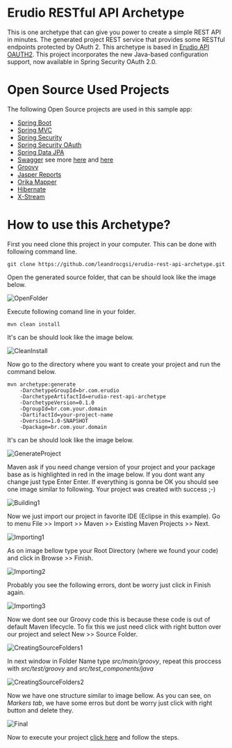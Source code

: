 # Erudio RESTful API Archetype

This is one archetype that can give you power to create a simple REST API in minutes. The generated project REST service that provides some RESTful endpoints protected by OAuth 2. This archetype is based in [Erudio API OAUTH2](https://github.com/leandrocgsi/erudio-api-oauth2). This project incorporates the new Java-based configuration support, now available in Spring Security OAuth 2.0. 


# Open Source Used Projects

The following Open Source projects are used in this sample app:

* [Spring Boot](http://projects.spring.io/spring-boot/)
* [Spring MVC](http://docs.spring.io/spring/docs/current/spring-framework-reference/html/mvc.html)
* [Spring Security](http://projects.spring.io/spring-security/)
* [Spring Security OAuth](http://projects.spring.io/spring-security-oauth/)
* [Spring Data JPA](http://projects.spring.io/spring-data-jpa/)
* [Swagger](http://swagger.io/) see more [here](http://jakubstas.com/spring-jersey-swagger-create-documentation/) and [here](http://jakubstas.com/spring-jersey-swagger-exposing-documentation/)
* [Groovy](http://www.groovy-lang.org/)
* [Jasper Reports](http://community.jaspersoft.com/)
* [Orika Mapper](http://orika-mapper.github.io/orika-docs/converters.html)
* [Hibernate](http://hibernate.org/)
* [X-Stream](http://x-stream.github.io/)

# How to use this Archetype?

First you need clone this project in your computer. This can be done with following command line.

```
git clone https://github.com/leandrocgsi/erudio-rest-api-archetype.git
```

Open the generated source folder, that can be should look like the image below.

![OpenFolder](https://github.com/leandrocgsi/erudio-rest-api-archetype/blob/master/img/1-OpenFolder.png?raw=true)

Execute following comand line in your folder.

```
mvn clean install
```
It's can be should look like the image below.

![CleanInstall](https://github.com/leandrocgsi/erudio-rest-api-archetype/blob/master/img/2-CleanInstall.png?raw=true)

Now go to the directory where you want to create your project and run the command below.

```
mvn archetype:generate 
	-DarchetypeGroupId=br.com.erudio
	-DarchetypeArtifactId=erudio-rest-api-archetype
	-DarchetypeVersion=0.1.0
	-DgroupId=br.com.your.domain
	-DartifactId=your-project-name
    -Dversion=1.0-SNAPSHOT
    -Dpackage=br.com.your.domain
```

It's can be should look like the image below.

![GenerateProject](https://github.com/leandrocgsi/erudio-rest-api-archetype/blob/master/img/3-GenerateProject.png?raw=true)

Maven ask if you need change version of your project and your package base as is highlighted in red in the image below. If you dont want any change just type Enter Enter. If everything is gonna be OK you should see one image similar to following. Your project was created with success ;-)

![Building1](https://github.com/leandrocgsi/erudio-rest-api-archetype/blob/master/img/4-Building.png?raw=true)

Now we just import our project in favorite IDE (Eclipse in this example). Go to menu File >> Import >> Maven >> Existing Maven Projects >> Next.

![Importing1](https://github.com/leandrocgsi/erudio-rest-api-archetype/blob/master/img/9-Importing.png?raw=true)

As on image bellow type your Root Directory (where we found your code) and click in Browse >> Finish.

![Importing2](https://github.com/leandrocgsi/erudio-rest-api-archetype/blob/master/img/10-Importing.png?raw=true)

Probably you see the following errors, dont be worry just click in Finish again.

![Importing3](https://github.com/leandrocgsi/erudio-rest-api-archetype/blob/master/img/11-Importing.png?raw=true)

Now we dont see our Groovy code this is because these code is out of default Maven lifecycle. To fix this we just need click with right button over our project and select New >> Source Folder.

![CreatingSourceFolders1](https://github.com/leandrocgsi/erudio-rest-api-archetype/blob/master/img/12-CreatingSourceFolders.png?raw=true)

In next window in Folder Name type *src/main/groovy*, repeat this proccess with *src/test/groovy* and *src/test_components/java*

![CreatingSourceFolders2](https://github.com/leandrocgsi/erudio-rest-api-archetype/blob/master/img/13-CreatingSourceFolders-CreatingSourceFolders.png?raw=true)

Now we have one structure similar to image bellow. As you can see, on *Markers tab*, we have some erros but dont be worry just click with right button and delete they.

![Final](https://github.com/leandrocgsi/erudio-rest-api-archetype/blob/master/img/14-Final.png?raw=true)

Now to execute your project [click here](https://github.com/leandrocgsi/erudio-api-oauth2) and follow the steps.

